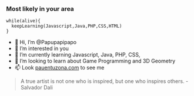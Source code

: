 ### Most likely in your area

~~~
while(alive){
  keepLearning(Javascript,Java,PHP,CSS,HTML)
}
~~~

- 👋 Hi, I’m @Papupapipapo
- 👀 I’m interested in you
- 🌱 I’m currently learning Javascript, Java, PHP, CSS, 
- 💞️ I’m looking to learn about Game Programming and 3D Geometry
- 📫 Look [pauentuzona.com](here) to see me 


> A true artist is not one who is inspired, but one who inspires others. - Salvador Dali
<!---
Papupapipapo/Papupapipapo is a ✨ special ✨ repository because its `README.md` (this file) appears on your GitHub profile.
You can click the Preview link to take a look at your changes.
--->
